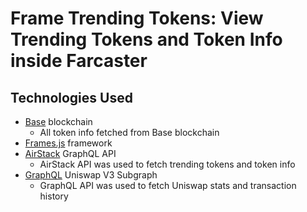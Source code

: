 # Frame Trending Tokens: View Trending Tokens and Token Info inside Farcaster

## Technologies Used

- [Base](https://www.base.org/) blockchain
    - All token info fetched from Base blockchain
- [Frames.js](https://framesjs.org/) framework
- [AirStack](https://docs.airstack.xyz/airstack-docs-and-faqs) GraphQL API
    - AirStack API was used to fetch trending tokens and token info
- [GraphQL](https://thegraph.com/) Uniswap V3 Subgraph
    - GraphQL API was used to fetch Uniswap stats and transaction history
